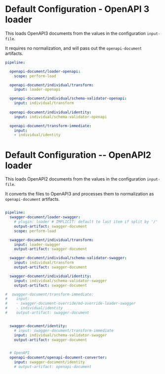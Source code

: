 # Default Configuration - OpenAPI 3 loader

This loads OpenAPI3 documents from the values in the configuration `input-file`.

It requires no normalization, and will pass out the `openapi-document` artifacts.


``` yaml
pipeline:

  openapi-document/loader-openapi:
    scope: perform-load

  openapi-document/individual/transform:
    input: loader-openapi

  openapi-document/individual/schema-validator-openapi:
    input: individual/transform
 
  openapi-document/individual/identity:
    input: individual/schema-validator-openapi

  openapi-document/transform-immediate:
    input:
    - individual/identity
```


# Default Configuration -- OpenAPI2 loader

This loads OpenAPI2 documents from the values in the configuration `input-file`.

It converts the files to OpenAPI3 and processes them to normalization as
`openapi-document` artifacts.


``` yaml

pipeline:
  swagger-document/loader-swagger:
    # plugin: loader # IMPLICIT: default to last item if split by '/'
    output-artifact: swagger-document
    scope: perform-load

  swagger-document/individual/transform:
    input: loader-swagger
    output-artifact: swagger-document

  swagger-document/individual/schema-validator-swagger:
    input: individual/transform
    output-artifact: swagger-document

  swagger-document/individual/identity:
    input: individual/schema-validator-swagger
    output-artifact: swagger-document

#  swagger-document/transform-immediate:
#    input:
#    - swagger-document-override/md-override-loader-swagger
#    - individual/identity
#    output-artifact: swagger-document


  swagger-document/identity:
    # input: swagger-document/transform-immediate
    input: individual/schema-validator-swagger
    output-artifact: swagger-document


  # OpenAPI
  openapi-document/openapi-document-converter:
    input: swagger-document/identity
    # output-artifact: openapi-document
```

